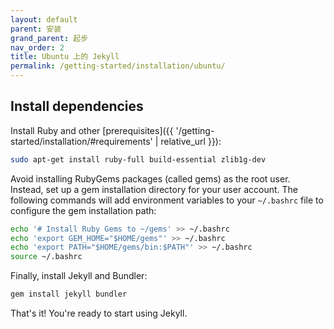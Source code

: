 ```yaml
---
layout: default
parent: 安装
grand_parent: 起步
nav_order: 2
title: Ubuntu 上的 Jekyll
permalink: /getting-started/installation/ubuntu/
---
```


## Install dependencies

Install Ruby and other [prerequisites]({{ '/getting-started/installation/#requirements' | relative_url }}):

```sh
sudo apt-get install ruby-full build-essential zlib1g-dev
```

Avoid installing RubyGems packages (called gems) as the root user. Instead, 
set up a gem installation directory for your user account. The following
commands will add environment variables to your `~/.bashrc` file to configure
the gem installation path:

```sh
echo '# Install Ruby Gems to ~/gems' >> ~/.bashrc
echo 'export GEM_HOME="$HOME/gems"' >> ~/.bashrc
echo 'export PATH="$HOME/gems/bin:$PATH"' >> ~/.bashrc
source ~/.bashrc
```

Finally, install Jekyll and Bundler:

```sh
gem install jekyll bundler
```

That's it! You're ready to start using Jekyll.
